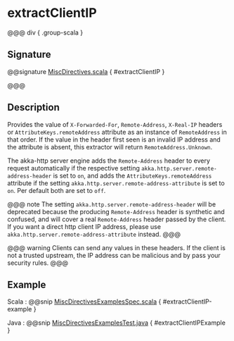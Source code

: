 # extractClientIP

@@@ div { .group-scala }

## Signature

@@signature [MiscDirectives.scala]($akka-http$/akka-http/src/main/scala/akka/http/scaladsl/server/directives/MiscDirectives.scala) { #extractClientIP }

@@@

## Description

Provides the value of `X-Forwarded-For`, `Remote-Address`, `X-Real-IP` headers or `AttributeKeys.remoteAddress` attribute as an instance of `RemoteAddress` in that order. If the value in the header first seen is an invalid IP address and the attribute is absent, this extractor will return `RemoteAddress.Unknown`.

The akka-http server engine adds the `Remote-Address` header to every request automatically if the respective
setting `akka.http.server.remote-address-header` is set to `on`, and adds the `AttributeKeys.remoteAddress` attribute if the
setting `akka.http.server.remote-address-attribute` is set to `on`. Per default both are set to `off`.

@@@ note
The setting `akka.http.server.remote-address-header` will be deprecated because the producing `Remote-Address` header is synthetic and confused,
and will cover a real `Remote-Address` header passed by the client. If you want a direct http client IP address, please use `akka.http.server.remote-address-attribute` instead.
@@@

@@@ warning
Clients can send any values in these headers. If the client is not a trusted upstream, the IP address can be malicious and by pass your security rules.
@@@

## Example

Scala
:  @@snip [MiscDirectivesExamplesSpec.scala]($test$/scala/docs/http/scaladsl/server/directives/MiscDirectivesExamplesSpec.scala) { #extractClientIP-example }

Java
:  @@snip [MiscDirectivesExamplesTest.java]($test$/java/docs/http/javadsl/server/directives/MiscDirectivesExamplesTest.java) { #extractClientIPExample }
